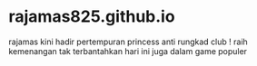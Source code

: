 # rajamas825.github.io
rajamas kini hadir pertempuran princess anti rungkad club ! raih kemenangan tak terbantahkan hari ini juga dalam game populer
